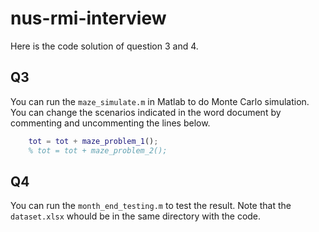 # nus-rmi-interview

Here is the code solution of question 3 and 4.

## Q3

You can run the `maze_simulate.m`  in Matlab to do Monte Carlo simulation. You can change the scenarios indicated in the word document by commenting and uncommenting the lines below.

```matlab
    tot = tot + maze_problem_1();
	% tot = tot + maze_problem_2();
```



## Q4

You can run the `month_end_testing.m` to test the result. Note that the `dataset.xlsx` whould be in the same directory with the code.